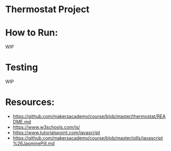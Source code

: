 Thermostat Project
==============

# How to Run:
WIP

# Testing
WIP

# Resources:

* https://github.com/makersacademy/course/blob/master/thermostat/README.md
* https://www.w3schools.com/js/
* https://www.tutorialspoint.com/javascript
* https://github.com/makersacademy/course/blob/master/pills/javascript%26JasminePill.md
